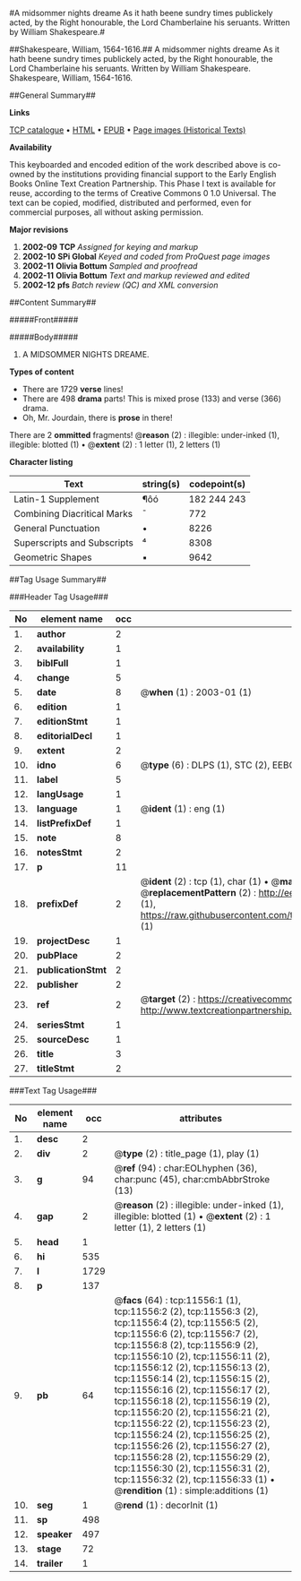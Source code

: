 #A midsommer nights dreame As it hath beene sundry times publickely acted, by the Right honourable, the Lord Chamberlaine his seruants. Written by William Shakespeare.#

##Shakespeare, William, 1564-1616.##
A midsommer nights dreame As it hath beene sundry times publickely acted, by the Right honourable, the Lord Chamberlaine his seruants. Written by William Shakespeare.
Shakespeare, William, 1564-1616.

##General Summary##

**Links**

[TCP catalogue](http://www.ota.ox.ac.uk/tcp/)  • 
[HTML](http://tei.it.ox.ac.uk/tcp/Texts-HTML/free/A11/A11989.html)  • 
[EPUB](http://tei.it.ox.ac.uk/tcp/Texts-EPUB/free/A11/A11989.epub) • 
[Page images (Historical Texts)](https://data.historicaltexts.jisc.ac.uk/view?pubId=eebo-99846577e&pageId=eebo-99846577e-11556-1)

**Availability**

This keyboarded and encoded edition of the
	       work described above is co-owned by the institutions
	       providing financial support to the Early English Books
	       Online Text Creation Partnership. This Phase I text is
	       available for reuse, according to the terms of Creative
	       Commons 0 1.0 Universal. The text can be copied,
	       modified, distributed and performed, even for
	       commercial purposes, all without asking permission.

**Major revisions**

1. __2002-09__ __TCP__ *Assigned for keying and markup*
1. __2002-10__ __SPi Global__ *Keyed and coded from ProQuest page images*
1. __2002-11__ __Olivia Bottum__ *Sampled and proofread*
1. __2002-11__ __Olivia Bottum__ *Text and markup reviewed and edited*
1. __2002-12__ __pfs__ *Batch review (QC) and XML conversion*

##Content Summary##

#####Front#####

#####Body#####

1. A MIDSOMMER NIGHTS DREAME.

**Types of content**

  * There are 1729 **verse** lines!
  * There are 498 **drama** parts! This is mixed prose (133) and verse (366) drama.
  * Oh, Mr. Jourdain, there is **prose** in there!

There are 2 **ommitted** fragments! 
 @__reason__ (2) : illegible: under-inked (1), illegible: blotted (1)  •  @__extent__ (2) : 1 letter (1), 2 letters (1)

**Character listing**


|Text|string(s)|codepoint(s)|
|---|---|---|
|Latin-1 Supplement|¶ôó|182 244 243|
|Combining             Diacritical Marks|̄|772|
|General Punctuation|•|8226|
|Superscripts             and Subscripts|⁴|8308|
|Geometric Shapes|▪|9642|

##Tag Usage Summary##

###Header Tag Usage###

|No|element name|occ|attributes|
|---|---|---|---|
|1.|__author__|2||
|2.|__availability__|1||
|3.|__biblFull__|1||
|4.|__change__|5||
|5.|__date__|8| @__when__ (1) : 2003-01 (1)|
|6.|__edition__|1||
|7.|__editionStmt__|1||
|8.|__editorialDecl__|1||
|9.|__extent__|2||
|10.|__idno__|6| @__type__ (6) : DLPS (1), STC (2), EEBO-CITATION (1), PROQUEST (1), VID (1)|
|11.|__label__|5||
|12.|__langUsage__|1||
|13.|__language__|1| @__ident__ (1) : eng (1)|
|14.|__listPrefixDef__|1||
|15.|__note__|8||
|16.|__notesStmt__|2||
|17.|__p__|11||
|18.|__prefixDef__|2| @__ident__ (2) : tcp (1), char (1)  •  @__matchPattern__ (2) : ([0-9\-]+):([0-9IVX]+) (1), (.+) (1)  •  @__replacementPattern__ (2) : http://eebo.chadwyck.com/downloadtiff?vid=$1&page=$2 (1), https://raw.githubusercontent.com/textcreationpartnership/Texts/master/tcpchars.xml#$1 (1)|
|19.|__projectDesc__|1||
|20.|__pubPlace__|2||
|21.|__publicationStmt__|2||
|22.|__publisher__|2||
|23.|__ref__|2| @__target__ (2) : https://creativecommons.org/publicdomain/zero/1.0/ (1), http://www.textcreationpartnership.org/docs/. (1)|
|24.|__seriesStmt__|1||
|25.|__sourceDesc__|1||
|26.|__title__|3||
|27.|__titleStmt__|2||


###Text Tag Usage###

|No|element name|occ|attributes|
|---|---|---|---|
|1.|__desc__|2||
|2.|__div__|2| @__type__ (2) : title_page (1), play (1)|
|3.|__g__|94| @__ref__ (94) : char:EOLhyphen (36), char:punc (45), char:cmbAbbrStroke (13)|
|4.|__gap__|2| @__reason__ (2) : illegible: under-inked (1), illegible: blotted (1)  •  @__extent__ (2) : 1 letter (1), 2 letters (1)|
|5.|__head__|1||
|6.|__hi__|535||
|7.|__l__|1729||
|8.|__p__|137||
|9.|__pb__|64| @__facs__ (64) : tcp:11556:1 (1), tcp:11556:2 (2), tcp:11556:3 (2), tcp:11556:4 (2), tcp:11556:5 (2), tcp:11556:6 (2), tcp:11556:7 (2), tcp:11556:8 (2), tcp:11556:9 (2), tcp:11556:10 (2), tcp:11556:11 (2), tcp:11556:12 (2), tcp:11556:13 (2), tcp:11556:14 (2), tcp:11556:15 (2), tcp:11556:16 (2), tcp:11556:17 (2), tcp:11556:18 (2), tcp:11556:19 (2), tcp:11556:20 (2), tcp:11556:21 (2), tcp:11556:22 (2), tcp:11556:23 (2), tcp:11556:24 (2), tcp:11556:25 (2), tcp:11556:26 (2), tcp:11556:27 (2), tcp:11556:28 (2), tcp:11556:29 (2), tcp:11556:30 (2), tcp:11556:31 (2), tcp:11556:32 (2), tcp:11556:33 (1)  •  @__rendition__ (1) : simple:additions (1)|
|10.|__seg__|1| @__rend__ (1) : decorInit (1)|
|11.|__sp__|498||
|12.|__speaker__|497||
|13.|__stage__|72||
|14.|__trailer__|1||
